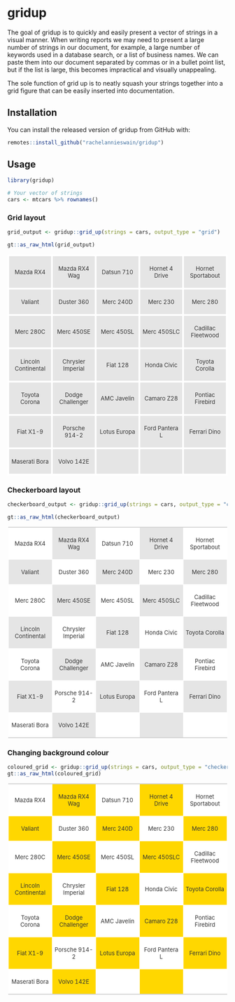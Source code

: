 
<!-- README.md is generated from README.Rmd. Please edit that file -->

# gridup

<!-- badges: start -->
<!-- badges: end -->

The goal of gridup is to quickly and easily present a vector of strings
in a visual manner. When writing reports we may need to present a large
number of strings in our document, for example, a large number of
keywords used in a database search, or a list of business names. We can
paste them into our document separated by commas or in a bullet point
list, but if the list is large, this becomes impractical and visually
unappealing.

The sole function of grid up is to neatly squash your strings together
into a grid figure that can be easily inserted into documentation.

## Installation

You can install the released version of gridup from GitHub with:

``` r
remotes::install_github("rachelannieswain/gridup")
```

## Usage

``` r
library(gridup)

# Your vector of strings
cars <- mtcars %>% rownames()
```

### Grid layout

``` r
grid_output <- gridup::grid_up(strings = cars, output_type = "grid")

gt::as_raw_html(grid_output)
```

<table style="font-family: 'Work Sans', -apple-system, BlinkMacSystemFont, 'Segoe UI', Roboto, Oxygen, Ubuntu, Cantarell, 'Helvetica Neue', 'Fira Sans', 'Droid Sans', Arial, sans-serif; display: table; border-collapse: collapse; margin-left: auto; margin-right: auto; color: #333333; font-size: 13px; font-weight: normal; font-style: normal; background-color: #FFFFFF; width: auto; border-top-style: solid; border-top-width: 2px; border-top-color: #A8A8A8; border-right-style: none; border-right-width: 2px; border-right-color: #D3D3D3; border-bottom-style: solid; border-bottom-width: 2px; border-bottom-color: #A8A8A8; border-left-style: none; border-left-width: 2px; border-left-color: #D3D3D3; table-layout: fixed;; width: 0px">
  <colgroup>
    <col style="width:100px;"/>
    <col style="width:100px;"/>
    <col style="width:100px;"/>
    <col style="width:100px;"/>
    <col style="width:100px;"/>
  </colgroup>
  
  
  <tbody style="border-top-style: solid; border-top-width: 2px; border-top-color: #D3D3D3; border-bottom-style: solid; border-bottom-width: 2px; border-bottom-color: #D3D3D3;">
    <tr><td style="padding-top: 20px; padding-bottom: 20px; padding-left: 5px; padding-right: 5px; margin: 10px; border-top-style: solid; border-top-width: 1px; border-top-color: #D3D3D3; border-left-style: none; border-left-width: 1px; border-left-color: #D3D3D3; border-right-style: none; border-right-width: 1px; border-right-color: #D3D3D3; vertical-align: middle; overflow-x: hidden; text-align: center; background-color: #E5E5E5; border-left-width: 4px; border-left-style: solid; border-left-color: white; border-right-width: 4px; border-right-style: solid; border-right-color: white; border-top-width: 4px; border-top-style: solid; border-top-color: white; border-bottom-width: 4px; border-bottom-style: solid; border-bottom-color: white;">Mazda RX4</td>
<td style="padding-top: 20px; padding-bottom: 20px; padding-left: 5px; padding-right: 5px; margin: 10px; border-top-style: solid; border-top-width: 1px; border-top-color: #D3D3D3; border-left-style: none; border-left-width: 1px; border-left-color: #D3D3D3; border-right-style: none; border-right-width: 1px; border-right-color: #D3D3D3; vertical-align: middle; overflow-x: hidden; text-align: center; background-color: #E5E5E5; border-left-width: 4px; border-left-style: solid; border-left-color: white; border-right-width: 4px; border-right-style: solid; border-right-color: white; border-top-width: 4px; border-top-style: solid; border-top-color: white; border-bottom-width: 4px; border-bottom-style: solid; border-bottom-color: white;">Mazda RX4 Wag</td>
<td style="padding-top: 20px; padding-bottom: 20px; padding-left: 5px; padding-right: 5px; margin: 10px; border-top-style: solid; border-top-width: 1px; border-top-color: #D3D3D3; border-left-style: none; border-left-width: 1px; border-left-color: #D3D3D3; border-right-style: none; border-right-width: 1px; border-right-color: #D3D3D3; vertical-align: middle; overflow-x: hidden; text-align: center; background-color: #E5E5E5; border-left-width: 4px; border-left-style: solid; border-left-color: white; border-right-width: 4px; border-right-style: solid; border-right-color: white; border-top-width: 4px; border-top-style: solid; border-top-color: white; border-bottom-width: 4px; border-bottom-style: solid; border-bottom-color: white;">Datsun 710</td>
<td style="padding-top: 20px; padding-bottom: 20px; padding-left: 5px; padding-right: 5px; margin: 10px; border-top-style: solid; border-top-width: 1px; border-top-color: #D3D3D3; border-left-style: none; border-left-width: 1px; border-left-color: #D3D3D3; border-right-style: none; border-right-width: 1px; border-right-color: #D3D3D3; vertical-align: middle; overflow-x: hidden; text-align: center; background-color: #E5E5E5; border-left-width: 4px; border-left-style: solid; border-left-color: white; border-right-width: 4px; border-right-style: solid; border-right-color: white; border-top-width: 4px; border-top-style: solid; border-top-color: white; border-bottom-width: 4px; border-bottom-style: solid; border-bottom-color: white;">Hornet 4 Drive</td>
<td style="padding-top: 20px; padding-bottom: 20px; padding-left: 5px; padding-right: 5px; margin: 10px; border-top-style: solid; border-top-width: 1px; border-top-color: #D3D3D3; border-left-style: none; border-left-width: 1px; border-left-color: #D3D3D3; border-right-style: none; border-right-width: 1px; border-right-color: #D3D3D3; vertical-align: middle; overflow-x: hidden; text-align: center; background-color: #E5E5E5; border-left-width: 4px; border-left-style: solid; border-left-color: white; border-right-width: 4px; border-right-style: solid; border-right-color: white; border-top-width: 4px; border-top-style: solid; border-top-color: white; border-bottom-width: 4px; border-bottom-style: solid; border-bottom-color: white;">Hornet Sportabout</td></tr>
    <tr><td style="padding-top: 20px; padding-bottom: 20px; padding-left: 5px; padding-right: 5px; margin: 10px; border-top-style: solid; border-top-width: 1px; border-top-color: #D3D3D3; border-left-style: none; border-left-width: 1px; border-left-color: #D3D3D3; border-right-style: none; border-right-width: 1px; border-right-color: #D3D3D3; vertical-align: middle; overflow-x: hidden; text-align: center; background-color: #E5E5E5; border-left-width: 4px; border-left-style: solid; border-left-color: white; border-right-width: 4px; border-right-style: solid; border-right-color: white; border-top-width: 4px; border-top-style: solid; border-top-color: white; border-bottom-width: 4px; border-bottom-style: solid; border-bottom-color: white;">Valiant</td>
<td style="padding-top: 20px; padding-bottom: 20px; padding-left: 5px; padding-right: 5px; margin: 10px; border-top-style: solid; border-top-width: 1px; border-top-color: #D3D3D3; border-left-style: none; border-left-width: 1px; border-left-color: #D3D3D3; border-right-style: none; border-right-width: 1px; border-right-color: #D3D3D3; vertical-align: middle; overflow-x: hidden; text-align: center; background-color: #E5E5E5; border-left-width: 4px; border-left-style: solid; border-left-color: white; border-right-width: 4px; border-right-style: solid; border-right-color: white; border-top-width: 4px; border-top-style: solid; border-top-color: white; border-bottom-width: 4px; border-bottom-style: solid; border-bottom-color: white;">Duster 360</td>
<td style="padding-top: 20px; padding-bottom: 20px; padding-left: 5px; padding-right: 5px; margin: 10px; border-top-style: solid; border-top-width: 1px; border-top-color: #D3D3D3; border-left-style: none; border-left-width: 1px; border-left-color: #D3D3D3; border-right-style: none; border-right-width: 1px; border-right-color: #D3D3D3; vertical-align: middle; overflow-x: hidden; text-align: center; background-color: #E5E5E5; border-left-width: 4px; border-left-style: solid; border-left-color: white; border-right-width: 4px; border-right-style: solid; border-right-color: white; border-top-width: 4px; border-top-style: solid; border-top-color: white; border-bottom-width: 4px; border-bottom-style: solid; border-bottom-color: white;">Merc 240D</td>
<td style="padding-top: 20px; padding-bottom: 20px; padding-left: 5px; padding-right: 5px; margin: 10px; border-top-style: solid; border-top-width: 1px; border-top-color: #D3D3D3; border-left-style: none; border-left-width: 1px; border-left-color: #D3D3D3; border-right-style: none; border-right-width: 1px; border-right-color: #D3D3D3; vertical-align: middle; overflow-x: hidden; text-align: center; background-color: #E5E5E5; border-left-width: 4px; border-left-style: solid; border-left-color: white; border-right-width: 4px; border-right-style: solid; border-right-color: white; border-top-width: 4px; border-top-style: solid; border-top-color: white; border-bottom-width: 4px; border-bottom-style: solid; border-bottom-color: white;">Merc 230</td>
<td style="padding-top: 20px; padding-bottom: 20px; padding-left: 5px; padding-right: 5px; margin: 10px; border-top-style: solid; border-top-width: 1px; border-top-color: #D3D3D3; border-left-style: none; border-left-width: 1px; border-left-color: #D3D3D3; border-right-style: none; border-right-width: 1px; border-right-color: #D3D3D3; vertical-align: middle; overflow-x: hidden; text-align: center; background-color: #E5E5E5; border-left-width: 4px; border-left-style: solid; border-left-color: white; border-right-width: 4px; border-right-style: solid; border-right-color: white; border-top-width: 4px; border-top-style: solid; border-top-color: white; border-bottom-width: 4px; border-bottom-style: solid; border-bottom-color: white;">Merc 280</td></tr>
    <tr><td style="padding-top: 20px; padding-bottom: 20px; padding-left: 5px; padding-right: 5px; margin: 10px; border-top-style: solid; border-top-width: 1px; border-top-color: #D3D3D3; border-left-style: none; border-left-width: 1px; border-left-color: #D3D3D3; border-right-style: none; border-right-width: 1px; border-right-color: #D3D3D3; vertical-align: middle; overflow-x: hidden; text-align: center; background-color: #E5E5E5; border-left-width: 4px; border-left-style: solid; border-left-color: white; border-right-width: 4px; border-right-style: solid; border-right-color: white; border-top-width: 4px; border-top-style: solid; border-top-color: white; border-bottom-width: 4px; border-bottom-style: solid; border-bottom-color: white;">Merc 280C</td>
<td style="padding-top: 20px; padding-bottom: 20px; padding-left: 5px; padding-right: 5px; margin: 10px; border-top-style: solid; border-top-width: 1px; border-top-color: #D3D3D3; border-left-style: none; border-left-width: 1px; border-left-color: #D3D3D3; border-right-style: none; border-right-width: 1px; border-right-color: #D3D3D3; vertical-align: middle; overflow-x: hidden; text-align: center; background-color: #E5E5E5; border-left-width: 4px; border-left-style: solid; border-left-color: white; border-right-width: 4px; border-right-style: solid; border-right-color: white; border-top-width: 4px; border-top-style: solid; border-top-color: white; border-bottom-width: 4px; border-bottom-style: solid; border-bottom-color: white;">Merc 450SE</td>
<td style="padding-top: 20px; padding-bottom: 20px; padding-left: 5px; padding-right: 5px; margin: 10px; border-top-style: solid; border-top-width: 1px; border-top-color: #D3D3D3; border-left-style: none; border-left-width: 1px; border-left-color: #D3D3D3; border-right-style: none; border-right-width: 1px; border-right-color: #D3D3D3; vertical-align: middle; overflow-x: hidden; text-align: center; background-color: #E5E5E5; border-left-width: 4px; border-left-style: solid; border-left-color: white; border-right-width: 4px; border-right-style: solid; border-right-color: white; border-top-width: 4px; border-top-style: solid; border-top-color: white; border-bottom-width: 4px; border-bottom-style: solid; border-bottom-color: white;">Merc 450SL</td>
<td style="padding-top: 20px; padding-bottom: 20px; padding-left: 5px; padding-right: 5px; margin: 10px; border-top-style: solid; border-top-width: 1px; border-top-color: #D3D3D3; border-left-style: none; border-left-width: 1px; border-left-color: #D3D3D3; border-right-style: none; border-right-width: 1px; border-right-color: #D3D3D3; vertical-align: middle; overflow-x: hidden; text-align: center; background-color: #E5E5E5; border-left-width: 4px; border-left-style: solid; border-left-color: white; border-right-width: 4px; border-right-style: solid; border-right-color: white; border-top-width: 4px; border-top-style: solid; border-top-color: white; border-bottom-width: 4px; border-bottom-style: solid; border-bottom-color: white;">Merc 450SLC</td>
<td style="padding-top: 20px; padding-bottom: 20px; padding-left: 5px; padding-right: 5px; margin: 10px; border-top-style: solid; border-top-width: 1px; border-top-color: #D3D3D3; border-left-style: none; border-left-width: 1px; border-left-color: #D3D3D3; border-right-style: none; border-right-width: 1px; border-right-color: #D3D3D3; vertical-align: middle; overflow-x: hidden; text-align: center; background-color: #E5E5E5; border-left-width: 4px; border-left-style: solid; border-left-color: white; border-right-width: 4px; border-right-style: solid; border-right-color: white; border-top-width: 4px; border-top-style: solid; border-top-color: white; border-bottom-width: 4px; border-bottom-style: solid; border-bottom-color: white;">Cadillac Fleetwood</td></tr>
    <tr><td style="padding-top: 20px; padding-bottom: 20px; padding-left: 5px; padding-right: 5px; margin: 10px; border-top-style: solid; border-top-width: 1px; border-top-color: #D3D3D3; border-left-style: none; border-left-width: 1px; border-left-color: #D3D3D3; border-right-style: none; border-right-width: 1px; border-right-color: #D3D3D3; vertical-align: middle; overflow-x: hidden; text-align: center; background-color: #E5E5E5; border-left-width: 4px; border-left-style: solid; border-left-color: white; border-right-width: 4px; border-right-style: solid; border-right-color: white; border-top-width: 4px; border-top-style: solid; border-top-color: white; border-bottom-width: 4px; border-bottom-style: solid; border-bottom-color: white;">Lincoln Continental</td>
<td style="padding-top: 20px; padding-bottom: 20px; padding-left: 5px; padding-right: 5px; margin: 10px; border-top-style: solid; border-top-width: 1px; border-top-color: #D3D3D3; border-left-style: none; border-left-width: 1px; border-left-color: #D3D3D3; border-right-style: none; border-right-width: 1px; border-right-color: #D3D3D3; vertical-align: middle; overflow-x: hidden; text-align: center; background-color: #E5E5E5; border-left-width: 4px; border-left-style: solid; border-left-color: white; border-right-width: 4px; border-right-style: solid; border-right-color: white; border-top-width: 4px; border-top-style: solid; border-top-color: white; border-bottom-width: 4px; border-bottom-style: solid; border-bottom-color: white;">Chrysler Imperial</td>
<td style="padding-top: 20px; padding-bottom: 20px; padding-left: 5px; padding-right: 5px; margin: 10px; border-top-style: solid; border-top-width: 1px; border-top-color: #D3D3D3; border-left-style: none; border-left-width: 1px; border-left-color: #D3D3D3; border-right-style: none; border-right-width: 1px; border-right-color: #D3D3D3; vertical-align: middle; overflow-x: hidden; text-align: center; background-color: #E5E5E5; border-left-width: 4px; border-left-style: solid; border-left-color: white; border-right-width: 4px; border-right-style: solid; border-right-color: white; border-top-width: 4px; border-top-style: solid; border-top-color: white; border-bottom-width: 4px; border-bottom-style: solid; border-bottom-color: white;">Fiat 128</td>
<td style="padding-top: 20px; padding-bottom: 20px; padding-left: 5px; padding-right: 5px; margin: 10px; border-top-style: solid; border-top-width: 1px; border-top-color: #D3D3D3; border-left-style: none; border-left-width: 1px; border-left-color: #D3D3D3; border-right-style: none; border-right-width: 1px; border-right-color: #D3D3D3; vertical-align: middle; overflow-x: hidden; text-align: center; background-color: #E5E5E5; border-left-width: 4px; border-left-style: solid; border-left-color: white; border-right-width: 4px; border-right-style: solid; border-right-color: white; border-top-width: 4px; border-top-style: solid; border-top-color: white; border-bottom-width: 4px; border-bottom-style: solid; border-bottom-color: white;">Honda Civic</td>
<td style="padding-top: 20px; padding-bottom: 20px; padding-left: 5px; padding-right: 5px; margin: 10px; border-top-style: solid; border-top-width: 1px; border-top-color: #D3D3D3; border-left-style: none; border-left-width: 1px; border-left-color: #D3D3D3; border-right-style: none; border-right-width: 1px; border-right-color: #D3D3D3; vertical-align: middle; overflow-x: hidden; text-align: center; background-color: #E5E5E5; border-left-width: 4px; border-left-style: solid; border-left-color: white; border-right-width: 4px; border-right-style: solid; border-right-color: white; border-top-width: 4px; border-top-style: solid; border-top-color: white; border-bottom-width: 4px; border-bottom-style: solid; border-bottom-color: white;">Toyota Corolla</td></tr>
    <tr><td style="padding-top: 20px; padding-bottom: 20px; padding-left: 5px; padding-right: 5px; margin: 10px; border-top-style: solid; border-top-width: 1px; border-top-color: #D3D3D3; border-left-style: none; border-left-width: 1px; border-left-color: #D3D3D3; border-right-style: none; border-right-width: 1px; border-right-color: #D3D3D3; vertical-align: middle; overflow-x: hidden; text-align: center; background-color: #E5E5E5; border-left-width: 4px; border-left-style: solid; border-left-color: white; border-right-width: 4px; border-right-style: solid; border-right-color: white; border-top-width: 4px; border-top-style: solid; border-top-color: white; border-bottom-width: 4px; border-bottom-style: solid; border-bottom-color: white;">Toyota Corona</td>
<td style="padding-top: 20px; padding-bottom: 20px; padding-left: 5px; padding-right: 5px; margin: 10px; border-top-style: solid; border-top-width: 1px; border-top-color: #D3D3D3; border-left-style: none; border-left-width: 1px; border-left-color: #D3D3D3; border-right-style: none; border-right-width: 1px; border-right-color: #D3D3D3; vertical-align: middle; overflow-x: hidden; text-align: center; background-color: #E5E5E5; border-left-width: 4px; border-left-style: solid; border-left-color: white; border-right-width: 4px; border-right-style: solid; border-right-color: white; border-top-width: 4px; border-top-style: solid; border-top-color: white; border-bottom-width: 4px; border-bottom-style: solid; border-bottom-color: white;">Dodge Challenger</td>
<td style="padding-top: 20px; padding-bottom: 20px; padding-left: 5px; padding-right: 5px; margin: 10px; border-top-style: solid; border-top-width: 1px; border-top-color: #D3D3D3; border-left-style: none; border-left-width: 1px; border-left-color: #D3D3D3; border-right-style: none; border-right-width: 1px; border-right-color: #D3D3D3; vertical-align: middle; overflow-x: hidden; text-align: center; background-color: #E5E5E5; border-left-width: 4px; border-left-style: solid; border-left-color: white; border-right-width: 4px; border-right-style: solid; border-right-color: white; border-top-width: 4px; border-top-style: solid; border-top-color: white; border-bottom-width: 4px; border-bottom-style: solid; border-bottom-color: white;">AMC Javelin</td>
<td style="padding-top: 20px; padding-bottom: 20px; padding-left: 5px; padding-right: 5px; margin: 10px; border-top-style: solid; border-top-width: 1px; border-top-color: #D3D3D3; border-left-style: none; border-left-width: 1px; border-left-color: #D3D3D3; border-right-style: none; border-right-width: 1px; border-right-color: #D3D3D3; vertical-align: middle; overflow-x: hidden; text-align: center; background-color: #E5E5E5; border-left-width: 4px; border-left-style: solid; border-left-color: white; border-right-width: 4px; border-right-style: solid; border-right-color: white; border-top-width: 4px; border-top-style: solid; border-top-color: white; border-bottom-width: 4px; border-bottom-style: solid; border-bottom-color: white;">Camaro Z28</td>
<td style="padding-top: 20px; padding-bottom: 20px; padding-left: 5px; padding-right: 5px; margin: 10px; border-top-style: solid; border-top-width: 1px; border-top-color: #D3D3D3; border-left-style: none; border-left-width: 1px; border-left-color: #D3D3D3; border-right-style: none; border-right-width: 1px; border-right-color: #D3D3D3; vertical-align: middle; overflow-x: hidden; text-align: center; background-color: #E5E5E5; border-left-width: 4px; border-left-style: solid; border-left-color: white; border-right-width: 4px; border-right-style: solid; border-right-color: white; border-top-width: 4px; border-top-style: solid; border-top-color: white; border-bottom-width: 4px; border-bottom-style: solid; border-bottom-color: white;">Pontiac Firebird</td></tr>
    <tr><td style="padding-top: 20px; padding-bottom: 20px; padding-left: 5px; padding-right: 5px; margin: 10px; border-top-style: solid; border-top-width: 1px; border-top-color: #D3D3D3; border-left-style: none; border-left-width: 1px; border-left-color: #D3D3D3; border-right-style: none; border-right-width: 1px; border-right-color: #D3D3D3; vertical-align: middle; overflow-x: hidden; text-align: center; background-color: #E5E5E5; border-left-width: 4px; border-left-style: solid; border-left-color: white; border-right-width: 4px; border-right-style: solid; border-right-color: white; border-top-width: 4px; border-top-style: solid; border-top-color: white; border-bottom-width: 4px; border-bottom-style: solid; border-bottom-color: white;">Fiat X1-9</td>
<td style="padding-top: 20px; padding-bottom: 20px; padding-left: 5px; padding-right: 5px; margin: 10px; border-top-style: solid; border-top-width: 1px; border-top-color: #D3D3D3; border-left-style: none; border-left-width: 1px; border-left-color: #D3D3D3; border-right-style: none; border-right-width: 1px; border-right-color: #D3D3D3; vertical-align: middle; overflow-x: hidden; text-align: center; background-color: #E5E5E5; border-left-width: 4px; border-left-style: solid; border-left-color: white; border-right-width: 4px; border-right-style: solid; border-right-color: white; border-top-width: 4px; border-top-style: solid; border-top-color: white; border-bottom-width: 4px; border-bottom-style: solid; border-bottom-color: white;">Porsche 914-2</td>
<td style="padding-top: 20px; padding-bottom: 20px; padding-left: 5px; padding-right: 5px; margin: 10px; border-top-style: solid; border-top-width: 1px; border-top-color: #D3D3D3; border-left-style: none; border-left-width: 1px; border-left-color: #D3D3D3; border-right-style: none; border-right-width: 1px; border-right-color: #D3D3D3; vertical-align: middle; overflow-x: hidden; text-align: center; background-color: #E5E5E5; border-left-width: 4px; border-left-style: solid; border-left-color: white; border-right-width: 4px; border-right-style: solid; border-right-color: white; border-top-width: 4px; border-top-style: solid; border-top-color: white; border-bottom-width: 4px; border-bottom-style: solid; border-bottom-color: white;">Lotus Europa</td>
<td style="padding-top: 20px; padding-bottom: 20px; padding-left: 5px; padding-right: 5px; margin: 10px; border-top-style: solid; border-top-width: 1px; border-top-color: #D3D3D3; border-left-style: none; border-left-width: 1px; border-left-color: #D3D3D3; border-right-style: none; border-right-width: 1px; border-right-color: #D3D3D3; vertical-align: middle; overflow-x: hidden; text-align: center; background-color: #E5E5E5; border-left-width: 4px; border-left-style: solid; border-left-color: white; border-right-width: 4px; border-right-style: solid; border-right-color: white; border-top-width: 4px; border-top-style: solid; border-top-color: white; border-bottom-width: 4px; border-bottom-style: solid; border-bottom-color: white;">Ford Pantera L</td>
<td style="padding-top: 20px; padding-bottom: 20px; padding-left: 5px; padding-right: 5px; margin: 10px; border-top-style: solid; border-top-width: 1px; border-top-color: #D3D3D3; border-left-style: none; border-left-width: 1px; border-left-color: #D3D3D3; border-right-style: none; border-right-width: 1px; border-right-color: #D3D3D3; vertical-align: middle; overflow-x: hidden; text-align: center; background-color: #E5E5E5; border-left-width: 4px; border-left-style: solid; border-left-color: white; border-right-width: 4px; border-right-style: solid; border-right-color: white; border-top-width: 4px; border-top-style: solid; border-top-color: white; border-bottom-width: 4px; border-bottom-style: solid; border-bottom-color: white;">Ferrari Dino</td></tr>
    <tr><td style="padding-top: 20px; padding-bottom: 20px; padding-left: 5px; padding-right: 5px; margin: 10px; border-top-style: solid; border-top-width: 1px; border-top-color: #D3D3D3; border-left-style: none; border-left-width: 1px; border-left-color: #D3D3D3; border-right-style: none; border-right-width: 1px; border-right-color: #D3D3D3; vertical-align: middle; overflow-x: hidden; text-align: center; background-color: #E5E5E5; border-left-width: 4px; border-left-style: solid; border-left-color: white; border-right-width: 4px; border-right-style: solid; border-right-color: white; border-top-width: 4px; border-top-style: solid; border-top-color: white; border-bottom-width: 4px; border-bottom-style: solid; border-bottom-color: white;">Maserati Bora</td>
<td style="padding-top: 20px; padding-bottom: 20px; padding-left: 5px; padding-right: 5px; margin: 10px; border-top-style: solid; border-top-width: 1px; border-top-color: #D3D3D3; border-left-style: none; border-left-width: 1px; border-left-color: #D3D3D3; border-right-style: none; border-right-width: 1px; border-right-color: #D3D3D3; vertical-align: middle; overflow-x: hidden; text-align: center; background-color: #E5E5E5; border-left-width: 4px; border-left-style: solid; border-left-color: white; border-right-width: 4px; border-right-style: solid; border-right-color: white; border-top-width: 4px; border-top-style: solid; border-top-color: white; border-bottom-width: 4px; border-bottom-style: solid; border-bottom-color: white;">Volvo 142E</td>
<td style="padding-top: 20px; padding-bottom: 20px; padding-left: 5px; padding-right: 5px; margin: 10px; border-top-style: solid; border-top-width: 1px; border-top-color: #D3D3D3; border-left-style: none; border-left-width: 1px; border-left-color: #D3D3D3; border-right-style: none; border-right-width: 1px; border-right-color: #D3D3D3; vertical-align: middle; overflow-x: hidden; text-align: center; background-color: #E5E5E5; border-left-width: 4px; border-left-style: solid; border-left-color: white; border-right-width: 4px; border-right-style: solid; border-right-color: white; border-top-width: 4px; border-top-style: solid; border-top-color: white; border-bottom-width: 4px; border-bottom-style: solid; border-bottom-color: white;"></td>
<td style="padding-top: 20px; padding-bottom: 20px; padding-left: 5px; padding-right: 5px; margin: 10px; border-top-style: solid; border-top-width: 1px; border-top-color: #D3D3D3; border-left-style: none; border-left-width: 1px; border-left-color: #D3D3D3; border-right-style: none; border-right-width: 1px; border-right-color: #D3D3D3; vertical-align: middle; overflow-x: hidden; text-align: center; background-color: #E5E5E5; border-left-width: 4px; border-left-style: solid; border-left-color: white; border-right-width: 4px; border-right-style: solid; border-right-color: white; border-top-width: 4px; border-top-style: solid; border-top-color: white; border-bottom-width: 4px; border-bottom-style: solid; border-bottom-color: white;"></td>
<td style="padding-top: 20px; padding-bottom: 20px; padding-left: 5px; padding-right: 5px; margin: 10px; border-top-style: solid; border-top-width: 1px; border-top-color: #D3D3D3; border-left-style: none; border-left-width: 1px; border-left-color: #D3D3D3; border-right-style: none; border-right-width: 1px; border-right-color: #D3D3D3; vertical-align: middle; overflow-x: hidden; text-align: center; background-color: #E5E5E5; border-left-width: 4px; border-left-style: solid; border-left-color: white; border-right-width: 4px; border-right-style: solid; border-right-color: white; border-top-width: 4px; border-top-style: solid; border-top-color: white; border-bottom-width: 4px; border-bottom-style: solid; border-bottom-color: white;"></td></tr>
  </tbody>
  
  
</table>

### Checkerboard layout

``` r
checkerboard_output <- gridup::grid_up(strings = cars, output_type = "checkerboard")

gt::as_raw_html(checkerboard_output)
```

<table style="font-family: 'Work Sans', -apple-system, BlinkMacSystemFont, 'Segoe UI', Roboto, Oxygen, Ubuntu, Cantarell, 'Helvetica Neue', 'Fira Sans', 'Droid Sans', Arial, sans-serif; display: table; border-collapse: collapse; margin-left: auto; margin-right: auto; color: #333333; font-size: 13px; font-weight: normal; font-style: normal; background-color: #FFFFFF; width: auto; border-top-style: solid; border-top-width: 2px; border-top-color: #A8A8A8; border-right-style: none; border-right-width: 2px; border-right-color: #D3D3D3; border-bottom-style: solid; border-bottom-width: 2px; border-bottom-color: #A8A8A8; border-left-style: none; border-left-width: 2px; border-left-color: #D3D3D3; table-layout: fixed;; width: 0px">
  <colgroup>
    <col style="width:100px;"/>
    <col style="width:100px;"/>
    <col style="width:100px;"/>
    <col style="width:100px;"/>
    <col style="width:100px;"/>
  </colgroup>
  
  
  <tbody style="border-top-style: solid; border-top-width: 2px; border-top-color: #D3D3D3; border-bottom-style: solid; border-bottom-width: 2px; border-bottom-color: #D3D3D3;">
    <tr><td style="padding-top: 20px; padding-bottom: 20px; padding-left: 5px; padding-right: 5px; margin: 10px; border-top-style: solid; border-top-width: 1px; border-top-color: #D3D3D3; border-left-style: none; border-left-width: 1px; border-left-color: #D3D3D3; border-right-style: none; border-right-width: 1px; border-right-color: #D3D3D3; vertical-align: middle; overflow-x: hidden; text-align: center; border-left-width: 1px; border-left-style: solid; border-left-color: white; border-right-width: 1px; border-right-style: solid; border-right-color: white; border-top-width: 1px; border-top-style: solid; border-top-color: white; border-bottom-width: 1px; border-bottom-style: solid; border-bottom-color: white;">Mazda RX4</td>
<td style="padding-top: 20px; padding-bottom: 20px; padding-left: 5px; padding-right: 5px; margin: 10px; border-top-style: solid; border-top-width: 1px; border-top-color: #D3D3D3; border-left-style: none; border-left-width: 1px; border-left-color: #D3D3D3; border-right-style: none; border-right-width: 1px; border-right-color: #D3D3D3; vertical-align: middle; overflow-x: hidden; text-align: center; background-color: #E5E5E5; border-left-width: 1px; border-left-style: solid; border-left-color: white; border-right-width: 1px; border-right-style: solid; border-right-color: white; border-top-width: 1px; border-top-style: solid; border-top-color: white; border-bottom-width: 1px; border-bottom-style: solid; border-bottom-color: white;">Mazda RX4 Wag</td>
<td style="padding-top: 20px; padding-bottom: 20px; padding-left: 5px; padding-right: 5px; margin: 10px; border-top-style: solid; border-top-width: 1px; border-top-color: #D3D3D3; border-left-style: none; border-left-width: 1px; border-left-color: #D3D3D3; border-right-style: none; border-right-width: 1px; border-right-color: #D3D3D3; vertical-align: middle; overflow-x: hidden; text-align: center; border-left-width: 1px; border-left-style: solid; border-left-color: white; border-right-width: 1px; border-right-style: solid; border-right-color: white; border-top-width: 1px; border-top-style: solid; border-top-color: white; border-bottom-width: 1px; border-bottom-style: solid; border-bottom-color: white;">Datsun 710</td>
<td style="padding-top: 20px; padding-bottom: 20px; padding-left: 5px; padding-right: 5px; margin: 10px; border-top-style: solid; border-top-width: 1px; border-top-color: #D3D3D3; border-left-style: none; border-left-width: 1px; border-left-color: #D3D3D3; border-right-style: none; border-right-width: 1px; border-right-color: #D3D3D3; vertical-align: middle; overflow-x: hidden; text-align: center; background-color: #E5E5E5; border-left-width: 1px; border-left-style: solid; border-left-color: white; border-right-width: 1px; border-right-style: solid; border-right-color: white; border-top-width: 1px; border-top-style: solid; border-top-color: white; border-bottom-width: 1px; border-bottom-style: solid; border-bottom-color: white;">Hornet 4 Drive</td>
<td style="padding-top: 20px; padding-bottom: 20px; padding-left: 5px; padding-right: 5px; margin: 10px; border-top-style: solid; border-top-width: 1px; border-top-color: #D3D3D3; border-left-style: none; border-left-width: 1px; border-left-color: #D3D3D3; border-right-style: none; border-right-width: 1px; border-right-color: #D3D3D3; vertical-align: middle; overflow-x: hidden; text-align: center; border-left-width: 1px; border-left-style: solid; border-left-color: white; border-right-width: 1px; border-right-style: solid; border-right-color: white; border-top-width: 1px; border-top-style: solid; border-top-color: white; border-bottom-width: 1px; border-bottom-style: solid; border-bottom-color: white;">Hornet Sportabout</td></tr>
    <tr><td style="padding-top: 20px; padding-bottom: 20px; padding-left: 5px; padding-right: 5px; margin: 10px; border-top-style: solid; border-top-width: 1px; border-top-color: #D3D3D3; border-left-style: none; border-left-width: 1px; border-left-color: #D3D3D3; border-right-style: none; border-right-width: 1px; border-right-color: #D3D3D3; vertical-align: middle; overflow-x: hidden; text-align: center; background-color: #E5E5E5; border-left-width: 1px; border-left-style: solid; border-left-color: white; border-right-width: 1px; border-right-style: solid; border-right-color: white; border-top-width: 1px; border-top-style: solid; border-top-color: white; border-bottom-width: 1px; border-bottom-style: solid; border-bottom-color: white;">Valiant</td>
<td style="padding-top: 20px; padding-bottom: 20px; padding-left: 5px; padding-right: 5px; margin: 10px; border-top-style: solid; border-top-width: 1px; border-top-color: #D3D3D3; border-left-style: none; border-left-width: 1px; border-left-color: #D3D3D3; border-right-style: none; border-right-width: 1px; border-right-color: #D3D3D3; vertical-align: middle; overflow-x: hidden; text-align: center; border-left-width: 1px; border-left-style: solid; border-left-color: white; border-right-width: 1px; border-right-style: solid; border-right-color: white; border-top-width: 1px; border-top-style: solid; border-top-color: white; border-bottom-width: 1px; border-bottom-style: solid; border-bottom-color: white;">Duster 360</td>
<td style="padding-top: 20px; padding-bottom: 20px; padding-left: 5px; padding-right: 5px; margin: 10px; border-top-style: solid; border-top-width: 1px; border-top-color: #D3D3D3; border-left-style: none; border-left-width: 1px; border-left-color: #D3D3D3; border-right-style: none; border-right-width: 1px; border-right-color: #D3D3D3; vertical-align: middle; overflow-x: hidden; text-align: center; background-color: #E5E5E5; border-left-width: 1px; border-left-style: solid; border-left-color: white; border-right-width: 1px; border-right-style: solid; border-right-color: white; border-top-width: 1px; border-top-style: solid; border-top-color: white; border-bottom-width: 1px; border-bottom-style: solid; border-bottom-color: white;">Merc 240D</td>
<td style="padding-top: 20px; padding-bottom: 20px; padding-left: 5px; padding-right: 5px; margin: 10px; border-top-style: solid; border-top-width: 1px; border-top-color: #D3D3D3; border-left-style: none; border-left-width: 1px; border-left-color: #D3D3D3; border-right-style: none; border-right-width: 1px; border-right-color: #D3D3D3; vertical-align: middle; overflow-x: hidden; text-align: center; border-left-width: 1px; border-left-style: solid; border-left-color: white; border-right-width: 1px; border-right-style: solid; border-right-color: white; border-top-width: 1px; border-top-style: solid; border-top-color: white; border-bottom-width: 1px; border-bottom-style: solid; border-bottom-color: white;">Merc 230</td>
<td style="padding-top: 20px; padding-bottom: 20px; padding-left: 5px; padding-right: 5px; margin: 10px; border-top-style: solid; border-top-width: 1px; border-top-color: #D3D3D3; border-left-style: none; border-left-width: 1px; border-left-color: #D3D3D3; border-right-style: none; border-right-width: 1px; border-right-color: #D3D3D3; vertical-align: middle; overflow-x: hidden; text-align: center; background-color: #E5E5E5; border-left-width: 1px; border-left-style: solid; border-left-color: white; border-right-width: 1px; border-right-style: solid; border-right-color: white; border-top-width: 1px; border-top-style: solid; border-top-color: white; border-bottom-width: 1px; border-bottom-style: solid; border-bottom-color: white;">Merc 280</td></tr>
    <tr><td style="padding-top: 20px; padding-bottom: 20px; padding-left: 5px; padding-right: 5px; margin: 10px; border-top-style: solid; border-top-width: 1px; border-top-color: #D3D3D3; border-left-style: none; border-left-width: 1px; border-left-color: #D3D3D3; border-right-style: none; border-right-width: 1px; border-right-color: #D3D3D3; vertical-align: middle; overflow-x: hidden; text-align: center; border-left-width: 1px; border-left-style: solid; border-left-color: white; border-right-width: 1px; border-right-style: solid; border-right-color: white; border-top-width: 1px; border-top-style: solid; border-top-color: white; border-bottom-width: 1px; border-bottom-style: solid; border-bottom-color: white;">Merc 280C</td>
<td style="padding-top: 20px; padding-bottom: 20px; padding-left: 5px; padding-right: 5px; margin: 10px; border-top-style: solid; border-top-width: 1px; border-top-color: #D3D3D3; border-left-style: none; border-left-width: 1px; border-left-color: #D3D3D3; border-right-style: none; border-right-width: 1px; border-right-color: #D3D3D3; vertical-align: middle; overflow-x: hidden; text-align: center; background-color: #E5E5E5; border-left-width: 1px; border-left-style: solid; border-left-color: white; border-right-width: 1px; border-right-style: solid; border-right-color: white; border-top-width: 1px; border-top-style: solid; border-top-color: white; border-bottom-width: 1px; border-bottom-style: solid; border-bottom-color: white;">Merc 450SE</td>
<td style="padding-top: 20px; padding-bottom: 20px; padding-left: 5px; padding-right: 5px; margin: 10px; border-top-style: solid; border-top-width: 1px; border-top-color: #D3D3D3; border-left-style: none; border-left-width: 1px; border-left-color: #D3D3D3; border-right-style: none; border-right-width: 1px; border-right-color: #D3D3D3; vertical-align: middle; overflow-x: hidden; text-align: center; border-left-width: 1px; border-left-style: solid; border-left-color: white; border-right-width: 1px; border-right-style: solid; border-right-color: white; border-top-width: 1px; border-top-style: solid; border-top-color: white; border-bottom-width: 1px; border-bottom-style: solid; border-bottom-color: white;">Merc 450SL</td>
<td style="padding-top: 20px; padding-bottom: 20px; padding-left: 5px; padding-right: 5px; margin: 10px; border-top-style: solid; border-top-width: 1px; border-top-color: #D3D3D3; border-left-style: none; border-left-width: 1px; border-left-color: #D3D3D3; border-right-style: none; border-right-width: 1px; border-right-color: #D3D3D3; vertical-align: middle; overflow-x: hidden; text-align: center; background-color: #E5E5E5; border-left-width: 1px; border-left-style: solid; border-left-color: white; border-right-width: 1px; border-right-style: solid; border-right-color: white; border-top-width: 1px; border-top-style: solid; border-top-color: white; border-bottom-width: 1px; border-bottom-style: solid; border-bottom-color: white;">Merc 450SLC</td>
<td style="padding-top: 20px; padding-bottom: 20px; padding-left: 5px; padding-right: 5px; margin: 10px; border-top-style: solid; border-top-width: 1px; border-top-color: #D3D3D3; border-left-style: none; border-left-width: 1px; border-left-color: #D3D3D3; border-right-style: none; border-right-width: 1px; border-right-color: #D3D3D3; vertical-align: middle; overflow-x: hidden; text-align: center; border-left-width: 1px; border-left-style: solid; border-left-color: white; border-right-width: 1px; border-right-style: solid; border-right-color: white; border-top-width: 1px; border-top-style: solid; border-top-color: white; border-bottom-width: 1px; border-bottom-style: solid; border-bottom-color: white;">Cadillac Fleetwood</td></tr>
    <tr><td style="padding-top: 20px; padding-bottom: 20px; padding-left: 5px; padding-right: 5px; margin: 10px; border-top-style: solid; border-top-width: 1px; border-top-color: #D3D3D3; border-left-style: none; border-left-width: 1px; border-left-color: #D3D3D3; border-right-style: none; border-right-width: 1px; border-right-color: #D3D3D3; vertical-align: middle; overflow-x: hidden; text-align: center; background-color: #E5E5E5; border-left-width: 1px; border-left-style: solid; border-left-color: white; border-right-width: 1px; border-right-style: solid; border-right-color: white; border-top-width: 1px; border-top-style: solid; border-top-color: white; border-bottom-width: 1px; border-bottom-style: solid; border-bottom-color: white;">Lincoln Continental</td>
<td style="padding-top: 20px; padding-bottom: 20px; padding-left: 5px; padding-right: 5px; margin: 10px; border-top-style: solid; border-top-width: 1px; border-top-color: #D3D3D3; border-left-style: none; border-left-width: 1px; border-left-color: #D3D3D3; border-right-style: none; border-right-width: 1px; border-right-color: #D3D3D3; vertical-align: middle; overflow-x: hidden; text-align: center; border-left-width: 1px; border-left-style: solid; border-left-color: white; border-right-width: 1px; border-right-style: solid; border-right-color: white; border-top-width: 1px; border-top-style: solid; border-top-color: white; border-bottom-width: 1px; border-bottom-style: solid; border-bottom-color: white;">Chrysler Imperial</td>
<td style="padding-top: 20px; padding-bottom: 20px; padding-left: 5px; padding-right: 5px; margin: 10px; border-top-style: solid; border-top-width: 1px; border-top-color: #D3D3D3; border-left-style: none; border-left-width: 1px; border-left-color: #D3D3D3; border-right-style: none; border-right-width: 1px; border-right-color: #D3D3D3; vertical-align: middle; overflow-x: hidden; text-align: center; background-color: #E5E5E5; border-left-width: 1px; border-left-style: solid; border-left-color: white; border-right-width: 1px; border-right-style: solid; border-right-color: white; border-top-width: 1px; border-top-style: solid; border-top-color: white; border-bottom-width: 1px; border-bottom-style: solid; border-bottom-color: white;">Fiat 128</td>
<td style="padding-top: 20px; padding-bottom: 20px; padding-left: 5px; padding-right: 5px; margin: 10px; border-top-style: solid; border-top-width: 1px; border-top-color: #D3D3D3; border-left-style: none; border-left-width: 1px; border-left-color: #D3D3D3; border-right-style: none; border-right-width: 1px; border-right-color: #D3D3D3; vertical-align: middle; overflow-x: hidden; text-align: center; border-left-width: 1px; border-left-style: solid; border-left-color: white; border-right-width: 1px; border-right-style: solid; border-right-color: white; border-top-width: 1px; border-top-style: solid; border-top-color: white; border-bottom-width: 1px; border-bottom-style: solid; border-bottom-color: white;">Honda Civic</td>
<td style="padding-top: 20px; padding-bottom: 20px; padding-left: 5px; padding-right: 5px; margin: 10px; border-top-style: solid; border-top-width: 1px; border-top-color: #D3D3D3; border-left-style: none; border-left-width: 1px; border-left-color: #D3D3D3; border-right-style: none; border-right-width: 1px; border-right-color: #D3D3D3; vertical-align: middle; overflow-x: hidden; text-align: center; background-color: #E5E5E5; border-left-width: 1px; border-left-style: solid; border-left-color: white; border-right-width: 1px; border-right-style: solid; border-right-color: white; border-top-width: 1px; border-top-style: solid; border-top-color: white; border-bottom-width: 1px; border-bottom-style: solid; border-bottom-color: white;">Toyota Corolla</td></tr>
    <tr><td style="padding-top: 20px; padding-bottom: 20px; padding-left: 5px; padding-right: 5px; margin: 10px; border-top-style: solid; border-top-width: 1px; border-top-color: #D3D3D3; border-left-style: none; border-left-width: 1px; border-left-color: #D3D3D3; border-right-style: none; border-right-width: 1px; border-right-color: #D3D3D3; vertical-align: middle; overflow-x: hidden; text-align: center; border-left-width: 1px; border-left-style: solid; border-left-color: white; border-right-width: 1px; border-right-style: solid; border-right-color: white; border-top-width: 1px; border-top-style: solid; border-top-color: white; border-bottom-width: 1px; border-bottom-style: solid; border-bottom-color: white;">Toyota Corona</td>
<td style="padding-top: 20px; padding-bottom: 20px; padding-left: 5px; padding-right: 5px; margin: 10px; border-top-style: solid; border-top-width: 1px; border-top-color: #D3D3D3; border-left-style: none; border-left-width: 1px; border-left-color: #D3D3D3; border-right-style: none; border-right-width: 1px; border-right-color: #D3D3D3; vertical-align: middle; overflow-x: hidden; text-align: center; background-color: #E5E5E5; border-left-width: 1px; border-left-style: solid; border-left-color: white; border-right-width: 1px; border-right-style: solid; border-right-color: white; border-top-width: 1px; border-top-style: solid; border-top-color: white; border-bottom-width: 1px; border-bottom-style: solid; border-bottom-color: white;">Dodge Challenger</td>
<td style="padding-top: 20px; padding-bottom: 20px; padding-left: 5px; padding-right: 5px; margin: 10px; border-top-style: solid; border-top-width: 1px; border-top-color: #D3D3D3; border-left-style: none; border-left-width: 1px; border-left-color: #D3D3D3; border-right-style: none; border-right-width: 1px; border-right-color: #D3D3D3; vertical-align: middle; overflow-x: hidden; text-align: center; border-left-width: 1px; border-left-style: solid; border-left-color: white; border-right-width: 1px; border-right-style: solid; border-right-color: white; border-top-width: 1px; border-top-style: solid; border-top-color: white; border-bottom-width: 1px; border-bottom-style: solid; border-bottom-color: white;">AMC Javelin</td>
<td style="padding-top: 20px; padding-bottom: 20px; padding-left: 5px; padding-right: 5px; margin: 10px; border-top-style: solid; border-top-width: 1px; border-top-color: #D3D3D3; border-left-style: none; border-left-width: 1px; border-left-color: #D3D3D3; border-right-style: none; border-right-width: 1px; border-right-color: #D3D3D3; vertical-align: middle; overflow-x: hidden; text-align: center; background-color: #E5E5E5; border-left-width: 1px; border-left-style: solid; border-left-color: white; border-right-width: 1px; border-right-style: solid; border-right-color: white; border-top-width: 1px; border-top-style: solid; border-top-color: white; border-bottom-width: 1px; border-bottom-style: solid; border-bottom-color: white;">Camaro Z28</td>
<td style="padding-top: 20px; padding-bottom: 20px; padding-left: 5px; padding-right: 5px; margin: 10px; border-top-style: solid; border-top-width: 1px; border-top-color: #D3D3D3; border-left-style: none; border-left-width: 1px; border-left-color: #D3D3D3; border-right-style: none; border-right-width: 1px; border-right-color: #D3D3D3; vertical-align: middle; overflow-x: hidden; text-align: center; border-left-width: 1px; border-left-style: solid; border-left-color: white; border-right-width: 1px; border-right-style: solid; border-right-color: white; border-top-width: 1px; border-top-style: solid; border-top-color: white; border-bottom-width: 1px; border-bottom-style: solid; border-bottom-color: white;">Pontiac Firebird</td></tr>
    <tr><td style="padding-top: 20px; padding-bottom: 20px; padding-left: 5px; padding-right: 5px; margin: 10px; border-top-style: solid; border-top-width: 1px; border-top-color: #D3D3D3; border-left-style: none; border-left-width: 1px; border-left-color: #D3D3D3; border-right-style: none; border-right-width: 1px; border-right-color: #D3D3D3; vertical-align: middle; overflow-x: hidden; text-align: center; background-color: #E5E5E5; border-left-width: 1px; border-left-style: solid; border-left-color: white; border-right-width: 1px; border-right-style: solid; border-right-color: white; border-top-width: 1px; border-top-style: solid; border-top-color: white; border-bottom-width: 1px; border-bottom-style: solid; border-bottom-color: white;">Fiat X1-9</td>
<td style="padding-top: 20px; padding-bottom: 20px; padding-left: 5px; padding-right: 5px; margin: 10px; border-top-style: solid; border-top-width: 1px; border-top-color: #D3D3D3; border-left-style: none; border-left-width: 1px; border-left-color: #D3D3D3; border-right-style: none; border-right-width: 1px; border-right-color: #D3D3D3; vertical-align: middle; overflow-x: hidden; text-align: center; border-left-width: 1px; border-left-style: solid; border-left-color: white; border-right-width: 1px; border-right-style: solid; border-right-color: white; border-top-width: 1px; border-top-style: solid; border-top-color: white; border-bottom-width: 1px; border-bottom-style: solid; border-bottom-color: white;">Porsche 914-2</td>
<td style="padding-top: 20px; padding-bottom: 20px; padding-left: 5px; padding-right: 5px; margin: 10px; border-top-style: solid; border-top-width: 1px; border-top-color: #D3D3D3; border-left-style: none; border-left-width: 1px; border-left-color: #D3D3D3; border-right-style: none; border-right-width: 1px; border-right-color: #D3D3D3; vertical-align: middle; overflow-x: hidden; text-align: center; background-color: #E5E5E5; border-left-width: 1px; border-left-style: solid; border-left-color: white; border-right-width: 1px; border-right-style: solid; border-right-color: white; border-top-width: 1px; border-top-style: solid; border-top-color: white; border-bottom-width: 1px; border-bottom-style: solid; border-bottom-color: white;">Lotus Europa</td>
<td style="padding-top: 20px; padding-bottom: 20px; padding-left: 5px; padding-right: 5px; margin: 10px; border-top-style: solid; border-top-width: 1px; border-top-color: #D3D3D3; border-left-style: none; border-left-width: 1px; border-left-color: #D3D3D3; border-right-style: none; border-right-width: 1px; border-right-color: #D3D3D3; vertical-align: middle; overflow-x: hidden; text-align: center; border-left-width: 1px; border-left-style: solid; border-left-color: white; border-right-width: 1px; border-right-style: solid; border-right-color: white; border-top-width: 1px; border-top-style: solid; border-top-color: white; border-bottom-width: 1px; border-bottom-style: solid; border-bottom-color: white;">Ford Pantera L</td>
<td style="padding-top: 20px; padding-bottom: 20px; padding-left: 5px; padding-right: 5px; margin: 10px; border-top-style: solid; border-top-width: 1px; border-top-color: #D3D3D3; border-left-style: none; border-left-width: 1px; border-left-color: #D3D3D3; border-right-style: none; border-right-width: 1px; border-right-color: #D3D3D3; vertical-align: middle; overflow-x: hidden; text-align: center; background-color: #E5E5E5; border-left-width: 1px; border-left-style: solid; border-left-color: white; border-right-width: 1px; border-right-style: solid; border-right-color: white; border-top-width: 1px; border-top-style: solid; border-top-color: white; border-bottom-width: 1px; border-bottom-style: solid; border-bottom-color: white;">Ferrari Dino</td></tr>
    <tr><td style="padding-top: 20px; padding-bottom: 20px; padding-left: 5px; padding-right: 5px; margin: 10px; border-top-style: solid; border-top-width: 1px; border-top-color: #D3D3D3; border-left-style: none; border-left-width: 1px; border-left-color: #D3D3D3; border-right-style: none; border-right-width: 1px; border-right-color: #D3D3D3; vertical-align: middle; overflow-x: hidden; text-align: center; border-left-width: 1px; border-left-style: solid; border-left-color: white; border-right-width: 1px; border-right-style: solid; border-right-color: white; border-top-width: 1px; border-top-style: solid; border-top-color: white; border-bottom-width: 1px; border-bottom-style: solid; border-bottom-color: white;">Maserati Bora</td>
<td style="padding-top: 20px; padding-bottom: 20px; padding-left: 5px; padding-right: 5px; margin: 10px; border-top-style: solid; border-top-width: 1px; border-top-color: #D3D3D3; border-left-style: none; border-left-width: 1px; border-left-color: #D3D3D3; border-right-style: none; border-right-width: 1px; border-right-color: #D3D3D3; vertical-align: middle; overflow-x: hidden; text-align: center; background-color: #E5E5E5; border-left-width: 1px; border-left-style: solid; border-left-color: white; border-right-width: 1px; border-right-style: solid; border-right-color: white; border-top-width: 1px; border-top-style: solid; border-top-color: white; border-bottom-width: 1px; border-bottom-style: solid; border-bottom-color: white;">Volvo 142E</td>
<td style="padding-top: 20px; padding-bottom: 20px; padding-left: 5px; padding-right: 5px; margin: 10px; border-top-style: solid; border-top-width: 1px; border-top-color: #D3D3D3; border-left-style: none; border-left-width: 1px; border-left-color: #D3D3D3; border-right-style: none; border-right-width: 1px; border-right-color: #D3D3D3; vertical-align: middle; overflow-x: hidden; text-align: center; border-left-width: 1px; border-left-style: solid; border-left-color: white; border-right-width: 1px; border-right-style: solid; border-right-color: white; border-top-width: 1px; border-top-style: solid; border-top-color: white; border-bottom-width: 1px; border-bottom-style: solid; border-bottom-color: white;"></td>
<td style="padding-top: 20px; padding-bottom: 20px; padding-left: 5px; padding-right: 5px; margin: 10px; border-top-style: solid; border-top-width: 1px; border-top-color: #D3D3D3; border-left-style: none; border-left-width: 1px; border-left-color: #D3D3D3; border-right-style: none; border-right-width: 1px; border-right-color: #D3D3D3; vertical-align: middle; overflow-x: hidden; text-align: center; background-color: #E5E5E5; border-left-width: 1px; border-left-style: solid; border-left-color: white; border-right-width: 1px; border-right-style: solid; border-right-color: white; border-top-width: 1px; border-top-style: solid; border-top-color: white; border-bottom-width: 1px; border-bottom-style: solid; border-bottom-color: white;"></td>
<td style="padding-top: 20px; padding-bottom: 20px; padding-left: 5px; padding-right: 5px; margin: 10px; border-top-style: solid; border-top-width: 1px; border-top-color: #D3D3D3; border-left-style: none; border-left-width: 1px; border-left-color: #D3D3D3; border-right-style: none; border-right-width: 1px; border-right-color: #D3D3D3; vertical-align: middle; overflow-x: hidden; text-align: center; border-left-width: 1px; border-left-style: solid; border-left-color: white; border-right-width: 1px; border-right-style: solid; border-right-color: white; border-top-width: 1px; border-top-style: solid; border-top-color: white; border-bottom-width: 1px; border-bottom-style: solid; border-bottom-color: white;"></td></tr>
  </tbody>
  
  
</table>

### Changing background colour

``` r
coloured_grid <- gridup::grid_up(strings = cars, output_type = "checkerboard", bg_colour = "gold")
gt::as_raw_html(coloured_grid)
```

<table style="font-family: 'Work Sans', -apple-system, BlinkMacSystemFont, 'Segoe UI', Roboto, Oxygen, Ubuntu, Cantarell, 'Helvetica Neue', 'Fira Sans', 'Droid Sans', Arial, sans-serif; display: table; border-collapse: collapse; margin-left: auto; margin-right: auto; color: #333333; font-size: 13px; font-weight: normal; font-style: normal; background-color: #FFFFFF; width: auto; border-top-style: solid; border-top-width: 2px; border-top-color: #A8A8A8; border-right-style: none; border-right-width: 2px; border-right-color: #D3D3D3; border-bottom-style: solid; border-bottom-width: 2px; border-bottom-color: #A8A8A8; border-left-style: none; border-left-width: 2px; border-left-color: #D3D3D3; table-layout: fixed;; width: 0px">
  <colgroup>
    <col style="width:100px;"/>
    <col style="width:100px;"/>
    <col style="width:100px;"/>
    <col style="width:100px;"/>
    <col style="width:100px;"/>
  </colgroup>
  
  
  <tbody style="border-top-style: solid; border-top-width: 2px; border-top-color: #D3D3D3; border-bottom-style: solid; border-bottom-width: 2px; border-bottom-color: #D3D3D3;">
    <tr><td style="padding-top: 20px; padding-bottom: 20px; padding-left: 5px; padding-right: 5px; margin: 10px; border-top-style: solid; border-top-width: 1px; border-top-color: #D3D3D3; border-left-style: none; border-left-width: 1px; border-left-color: #D3D3D3; border-right-style: none; border-right-width: 1px; border-right-color: #D3D3D3; vertical-align: middle; overflow-x: hidden; text-align: center; border-left-width: 1px; border-left-style: solid; border-left-color: white; border-right-width: 1px; border-right-style: solid; border-right-color: white; border-top-width: 1px; border-top-style: solid; border-top-color: white; border-bottom-width: 1px; border-bottom-style: solid; border-bottom-color: white;">Mazda RX4</td>
<td style="padding-top: 20px; padding-bottom: 20px; padding-left: 5px; padding-right: 5px; margin: 10px; border-top-style: solid; border-top-width: 1px; border-top-color: #D3D3D3; border-left-style: none; border-left-width: 1px; border-left-color: #D3D3D3; border-right-style: none; border-right-width: 1px; border-right-color: #D3D3D3; vertical-align: middle; overflow-x: hidden; text-align: center; background-color: #FFD700; border-left-width: 1px; border-left-style: solid; border-left-color: white; border-right-width: 1px; border-right-style: solid; border-right-color: white; border-top-width: 1px; border-top-style: solid; border-top-color: white; border-bottom-width: 1px; border-bottom-style: solid; border-bottom-color: white;">Mazda RX4 Wag</td>
<td style="padding-top: 20px; padding-bottom: 20px; padding-left: 5px; padding-right: 5px; margin: 10px; border-top-style: solid; border-top-width: 1px; border-top-color: #D3D3D3; border-left-style: none; border-left-width: 1px; border-left-color: #D3D3D3; border-right-style: none; border-right-width: 1px; border-right-color: #D3D3D3; vertical-align: middle; overflow-x: hidden; text-align: center; border-left-width: 1px; border-left-style: solid; border-left-color: white; border-right-width: 1px; border-right-style: solid; border-right-color: white; border-top-width: 1px; border-top-style: solid; border-top-color: white; border-bottom-width: 1px; border-bottom-style: solid; border-bottom-color: white;">Datsun 710</td>
<td style="padding-top: 20px; padding-bottom: 20px; padding-left: 5px; padding-right: 5px; margin: 10px; border-top-style: solid; border-top-width: 1px; border-top-color: #D3D3D3; border-left-style: none; border-left-width: 1px; border-left-color: #D3D3D3; border-right-style: none; border-right-width: 1px; border-right-color: #D3D3D3; vertical-align: middle; overflow-x: hidden; text-align: center; background-color: #FFD700; border-left-width: 1px; border-left-style: solid; border-left-color: white; border-right-width: 1px; border-right-style: solid; border-right-color: white; border-top-width: 1px; border-top-style: solid; border-top-color: white; border-bottom-width: 1px; border-bottom-style: solid; border-bottom-color: white;">Hornet 4 Drive</td>
<td style="padding-top: 20px; padding-bottom: 20px; padding-left: 5px; padding-right: 5px; margin: 10px; border-top-style: solid; border-top-width: 1px; border-top-color: #D3D3D3; border-left-style: none; border-left-width: 1px; border-left-color: #D3D3D3; border-right-style: none; border-right-width: 1px; border-right-color: #D3D3D3; vertical-align: middle; overflow-x: hidden; text-align: center; border-left-width: 1px; border-left-style: solid; border-left-color: white; border-right-width: 1px; border-right-style: solid; border-right-color: white; border-top-width: 1px; border-top-style: solid; border-top-color: white; border-bottom-width: 1px; border-bottom-style: solid; border-bottom-color: white;">Hornet Sportabout</td></tr>
    <tr><td style="padding-top: 20px; padding-bottom: 20px; padding-left: 5px; padding-right: 5px; margin: 10px; border-top-style: solid; border-top-width: 1px; border-top-color: #D3D3D3; border-left-style: none; border-left-width: 1px; border-left-color: #D3D3D3; border-right-style: none; border-right-width: 1px; border-right-color: #D3D3D3; vertical-align: middle; overflow-x: hidden; text-align: center; background-color: #FFD700; border-left-width: 1px; border-left-style: solid; border-left-color: white; border-right-width: 1px; border-right-style: solid; border-right-color: white; border-top-width: 1px; border-top-style: solid; border-top-color: white; border-bottom-width: 1px; border-bottom-style: solid; border-bottom-color: white;">Valiant</td>
<td style="padding-top: 20px; padding-bottom: 20px; padding-left: 5px; padding-right: 5px; margin: 10px; border-top-style: solid; border-top-width: 1px; border-top-color: #D3D3D3; border-left-style: none; border-left-width: 1px; border-left-color: #D3D3D3; border-right-style: none; border-right-width: 1px; border-right-color: #D3D3D3; vertical-align: middle; overflow-x: hidden; text-align: center; border-left-width: 1px; border-left-style: solid; border-left-color: white; border-right-width: 1px; border-right-style: solid; border-right-color: white; border-top-width: 1px; border-top-style: solid; border-top-color: white; border-bottom-width: 1px; border-bottom-style: solid; border-bottom-color: white;">Duster 360</td>
<td style="padding-top: 20px; padding-bottom: 20px; padding-left: 5px; padding-right: 5px; margin: 10px; border-top-style: solid; border-top-width: 1px; border-top-color: #D3D3D3; border-left-style: none; border-left-width: 1px; border-left-color: #D3D3D3; border-right-style: none; border-right-width: 1px; border-right-color: #D3D3D3; vertical-align: middle; overflow-x: hidden; text-align: center; background-color: #FFD700; border-left-width: 1px; border-left-style: solid; border-left-color: white; border-right-width: 1px; border-right-style: solid; border-right-color: white; border-top-width: 1px; border-top-style: solid; border-top-color: white; border-bottom-width: 1px; border-bottom-style: solid; border-bottom-color: white;">Merc 240D</td>
<td style="padding-top: 20px; padding-bottom: 20px; padding-left: 5px; padding-right: 5px; margin: 10px; border-top-style: solid; border-top-width: 1px; border-top-color: #D3D3D3; border-left-style: none; border-left-width: 1px; border-left-color: #D3D3D3; border-right-style: none; border-right-width: 1px; border-right-color: #D3D3D3; vertical-align: middle; overflow-x: hidden; text-align: center; border-left-width: 1px; border-left-style: solid; border-left-color: white; border-right-width: 1px; border-right-style: solid; border-right-color: white; border-top-width: 1px; border-top-style: solid; border-top-color: white; border-bottom-width: 1px; border-bottom-style: solid; border-bottom-color: white;">Merc 230</td>
<td style="padding-top: 20px; padding-bottom: 20px; padding-left: 5px; padding-right: 5px; margin: 10px; border-top-style: solid; border-top-width: 1px; border-top-color: #D3D3D3; border-left-style: none; border-left-width: 1px; border-left-color: #D3D3D3; border-right-style: none; border-right-width: 1px; border-right-color: #D3D3D3; vertical-align: middle; overflow-x: hidden; text-align: center; background-color: #FFD700; border-left-width: 1px; border-left-style: solid; border-left-color: white; border-right-width: 1px; border-right-style: solid; border-right-color: white; border-top-width: 1px; border-top-style: solid; border-top-color: white; border-bottom-width: 1px; border-bottom-style: solid; border-bottom-color: white;">Merc 280</td></tr>
    <tr><td style="padding-top: 20px; padding-bottom: 20px; padding-left: 5px; padding-right: 5px; margin: 10px; border-top-style: solid; border-top-width: 1px; border-top-color: #D3D3D3; border-left-style: none; border-left-width: 1px; border-left-color: #D3D3D3; border-right-style: none; border-right-width: 1px; border-right-color: #D3D3D3; vertical-align: middle; overflow-x: hidden; text-align: center; border-left-width: 1px; border-left-style: solid; border-left-color: white; border-right-width: 1px; border-right-style: solid; border-right-color: white; border-top-width: 1px; border-top-style: solid; border-top-color: white; border-bottom-width: 1px; border-bottom-style: solid; border-bottom-color: white;">Merc 280C</td>
<td style="padding-top: 20px; padding-bottom: 20px; padding-left: 5px; padding-right: 5px; margin: 10px; border-top-style: solid; border-top-width: 1px; border-top-color: #D3D3D3; border-left-style: none; border-left-width: 1px; border-left-color: #D3D3D3; border-right-style: none; border-right-width: 1px; border-right-color: #D3D3D3; vertical-align: middle; overflow-x: hidden; text-align: center; background-color: #FFD700; border-left-width: 1px; border-left-style: solid; border-left-color: white; border-right-width: 1px; border-right-style: solid; border-right-color: white; border-top-width: 1px; border-top-style: solid; border-top-color: white; border-bottom-width: 1px; border-bottom-style: solid; border-bottom-color: white;">Merc 450SE</td>
<td style="padding-top: 20px; padding-bottom: 20px; padding-left: 5px; padding-right: 5px; margin: 10px; border-top-style: solid; border-top-width: 1px; border-top-color: #D3D3D3; border-left-style: none; border-left-width: 1px; border-left-color: #D3D3D3; border-right-style: none; border-right-width: 1px; border-right-color: #D3D3D3; vertical-align: middle; overflow-x: hidden; text-align: center; border-left-width: 1px; border-left-style: solid; border-left-color: white; border-right-width: 1px; border-right-style: solid; border-right-color: white; border-top-width: 1px; border-top-style: solid; border-top-color: white; border-bottom-width: 1px; border-bottom-style: solid; border-bottom-color: white;">Merc 450SL</td>
<td style="padding-top: 20px; padding-bottom: 20px; padding-left: 5px; padding-right: 5px; margin: 10px; border-top-style: solid; border-top-width: 1px; border-top-color: #D3D3D3; border-left-style: none; border-left-width: 1px; border-left-color: #D3D3D3; border-right-style: none; border-right-width: 1px; border-right-color: #D3D3D3; vertical-align: middle; overflow-x: hidden; text-align: center; background-color: #FFD700; border-left-width: 1px; border-left-style: solid; border-left-color: white; border-right-width: 1px; border-right-style: solid; border-right-color: white; border-top-width: 1px; border-top-style: solid; border-top-color: white; border-bottom-width: 1px; border-bottom-style: solid; border-bottom-color: white;">Merc 450SLC</td>
<td style="padding-top: 20px; padding-bottom: 20px; padding-left: 5px; padding-right: 5px; margin: 10px; border-top-style: solid; border-top-width: 1px; border-top-color: #D3D3D3; border-left-style: none; border-left-width: 1px; border-left-color: #D3D3D3; border-right-style: none; border-right-width: 1px; border-right-color: #D3D3D3; vertical-align: middle; overflow-x: hidden; text-align: center; border-left-width: 1px; border-left-style: solid; border-left-color: white; border-right-width: 1px; border-right-style: solid; border-right-color: white; border-top-width: 1px; border-top-style: solid; border-top-color: white; border-bottom-width: 1px; border-bottom-style: solid; border-bottom-color: white;">Cadillac Fleetwood</td></tr>
    <tr><td style="padding-top: 20px; padding-bottom: 20px; padding-left: 5px; padding-right: 5px; margin: 10px; border-top-style: solid; border-top-width: 1px; border-top-color: #D3D3D3; border-left-style: none; border-left-width: 1px; border-left-color: #D3D3D3; border-right-style: none; border-right-width: 1px; border-right-color: #D3D3D3; vertical-align: middle; overflow-x: hidden; text-align: center; background-color: #FFD700; border-left-width: 1px; border-left-style: solid; border-left-color: white; border-right-width: 1px; border-right-style: solid; border-right-color: white; border-top-width: 1px; border-top-style: solid; border-top-color: white; border-bottom-width: 1px; border-bottom-style: solid; border-bottom-color: white;">Lincoln Continental</td>
<td style="padding-top: 20px; padding-bottom: 20px; padding-left: 5px; padding-right: 5px; margin: 10px; border-top-style: solid; border-top-width: 1px; border-top-color: #D3D3D3; border-left-style: none; border-left-width: 1px; border-left-color: #D3D3D3; border-right-style: none; border-right-width: 1px; border-right-color: #D3D3D3; vertical-align: middle; overflow-x: hidden; text-align: center; border-left-width: 1px; border-left-style: solid; border-left-color: white; border-right-width: 1px; border-right-style: solid; border-right-color: white; border-top-width: 1px; border-top-style: solid; border-top-color: white; border-bottom-width: 1px; border-bottom-style: solid; border-bottom-color: white;">Chrysler Imperial</td>
<td style="padding-top: 20px; padding-bottom: 20px; padding-left: 5px; padding-right: 5px; margin: 10px; border-top-style: solid; border-top-width: 1px; border-top-color: #D3D3D3; border-left-style: none; border-left-width: 1px; border-left-color: #D3D3D3; border-right-style: none; border-right-width: 1px; border-right-color: #D3D3D3; vertical-align: middle; overflow-x: hidden; text-align: center; background-color: #FFD700; border-left-width: 1px; border-left-style: solid; border-left-color: white; border-right-width: 1px; border-right-style: solid; border-right-color: white; border-top-width: 1px; border-top-style: solid; border-top-color: white; border-bottom-width: 1px; border-bottom-style: solid; border-bottom-color: white;">Fiat 128</td>
<td style="padding-top: 20px; padding-bottom: 20px; padding-left: 5px; padding-right: 5px; margin: 10px; border-top-style: solid; border-top-width: 1px; border-top-color: #D3D3D3; border-left-style: none; border-left-width: 1px; border-left-color: #D3D3D3; border-right-style: none; border-right-width: 1px; border-right-color: #D3D3D3; vertical-align: middle; overflow-x: hidden; text-align: center; border-left-width: 1px; border-left-style: solid; border-left-color: white; border-right-width: 1px; border-right-style: solid; border-right-color: white; border-top-width: 1px; border-top-style: solid; border-top-color: white; border-bottom-width: 1px; border-bottom-style: solid; border-bottom-color: white;">Honda Civic</td>
<td style="padding-top: 20px; padding-bottom: 20px; padding-left: 5px; padding-right: 5px; margin: 10px; border-top-style: solid; border-top-width: 1px; border-top-color: #D3D3D3; border-left-style: none; border-left-width: 1px; border-left-color: #D3D3D3; border-right-style: none; border-right-width: 1px; border-right-color: #D3D3D3; vertical-align: middle; overflow-x: hidden; text-align: center; background-color: #FFD700; border-left-width: 1px; border-left-style: solid; border-left-color: white; border-right-width: 1px; border-right-style: solid; border-right-color: white; border-top-width: 1px; border-top-style: solid; border-top-color: white; border-bottom-width: 1px; border-bottom-style: solid; border-bottom-color: white;">Toyota Corolla</td></tr>
    <tr><td style="padding-top: 20px; padding-bottom: 20px; padding-left: 5px; padding-right: 5px; margin: 10px; border-top-style: solid; border-top-width: 1px; border-top-color: #D3D3D3; border-left-style: none; border-left-width: 1px; border-left-color: #D3D3D3; border-right-style: none; border-right-width: 1px; border-right-color: #D3D3D3; vertical-align: middle; overflow-x: hidden; text-align: center; border-left-width: 1px; border-left-style: solid; border-left-color: white; border-right-width: 1px; border-right-style: solid; border-right-color: white; border-top-width: 1px; border-top-style: solid; border-top-color: white; border-bottom-width: 1px; border-bottom-style: solid; border-bottom-color: white;">Toyota Corona</td>
<td style="padding-top: 20px; padding-bottom: 20px; padding-left: 5px; padding-right: 5px; margin: 10px; border-top-style: solid; border-top-width: 1px; border-top-color: #D3D3D3; border-left-style: none; border-left-width: 1px; border-left-color: #D3D3D3; border-right-style: none; border-right-width: 1px; border-right-color: #D3D3D3; vertical-align: middle; overflow-x: hidden; text-align: center; background-color: #FFD700; border-left-width: 1px; border-left-style: solid; border-left-color: white; border-right-width: 1px; border-right-style: solid; border-right-color: white; border-top-width: 1px; border-top-style: solid; border-top-color: white; border-bottom-width: 1px; border-bottom-style: solid; border-bottom-color: white;">Dodge Challenger</td>
<td style="padding-top: 20px; padding-bottom: 20px; padding-left: 5px; padding-right: 5px; margin: 10px; border-top-style: solid; border-top-width: 1px; border-top-color: #D3D3D3; border-left-style: none; border-left-width: 1px; border-left-color: #D3D3D3; border-right-style: none; border-right-width: 1px; border-right-color: #D3D3D3; vertical-align: middle; overflow-x: hidden; text-align: center; border-left-width: 1px; border-left-style: solid; border-left-color: white; border-right-width: 1px; border-right-style: solid; border-right-color: white; border-top-width: 1px; border-top-style: solid; border-top-color: white; border-bottom-width: 1px; border-bottom-style: solid; border-bottom-color: white;">AMC Javelin</td>
<td style="padding-top: 20px; padding-bottom: 20px; padding-left: 5px; padding-right: 5px; margin: 10px; border-top-style: solid; border-top-width: 1px; border-top-color: #D3D3D3; border-left-style: none; border-left-width: 1px; border-left-color: #D3D3D3; border-right-style: none; border-right-width: 1px; border-right-color: #D3D3D3; vertical-align: middle; overflow-x: hidden; text-align: center; background-color: #FFD700; border-left-width: 1px; border-left-style: solid; border-left-color: white; border-right-width: 1px; border-right-style: solid; border-right-color: white; border-top-width: 1px; border-top-style: solid; border-top-color: white; border-bottom-width: 1px; border-bottom-style: solid; border-bottom-color: white;">Camaro Z28</td>
<td style="padding-top: 20px; padding-bottom: 20px; padding-left: 5px; padding-right: 5px; margin: 10px; border-top-style: solid; border-top-width: 1px; border-top-color: #D3D3D3; border-left-style: none; border-left-width: 1px; border-left-color: #D3D3D3; border-right-style: none; border-right-width: 1px; border-right-color: #D3D3D3; vertical-align: middle; overflow-x: hidden; text-align: center; border-left-width: 1px; border-left-style: solid; border-left-color: white; border-right-width: 1px; border-right-style: solid; border-right-color: white; border-top-width: 1px; border-top-style: solid; border-top-color: white; border-bottom-width: 1px; border-bottom-style: solid; border-bottom-color: white;">Pontiac Firebird</td></tr>
    <tr><td style="padding-top: 20px; padding-bottom: 20px; padding-left: 5px; padding-right: 5px; margin: 10px; border-top-style: solid; border-top-width: 1px; border-top-color: #D3D3D3; border-left-style: none; border-left-width: 1px; border-left-color: #D3D3D3; border-right-style: none; border-right-width: 1px; border-right-color: #D3D3D3; vertical-align: middle; overflow-x: hidden; text-align: center; background-color: #FFD700; border-left-width: 1px; border-left-style: solid; border-left-color: white; border-right-width: 1px; border-right-style: solid; border-right-color: white; border-top-width: 1px; border-top-style: solid; border-top-color: white; border-bottom-width: 1px; border-bottom-style: solid; border-bottom-color: white;">Fiat X1-9</td>
<td style="padding-top: 20px; padding-bottom: 20px; padding-left: 5px; padding-right: 5px; margin: 10px; border-top-style: solid; border-top-width: 1px; border-top-color: #D3D3D3; border-left-style: none; border-left-width: 1px; border-left-color: #D3D3D3; border-right-style: none; border-right-width: 1px; border-right-color: #D3D3D3; vertical-align: middle; overflow-x: hidden; text-align: center; border-left-width: 1px; border-left-style: solid; border-left-color: white; border-right-width: 1px; border-right-style: solid; border-right-color: white; border-top-width: 1px; border-top-style: solid; border-top-color: white; border-bottom-width: 1px; border-bottom-style: solid; border-bottom-color: white;">Porsche 914-2</td>
<td style="padding-top: 20px; padding-bottom: 20px; padding-left: 5px; padding-right: 5px; margin: 10px; border-top-style: solid; border-top-width: 1px; border-top-color: #D3D3D3; border-left-style: none; border-left-width: 1px; border-left-color: #D3D3D3; border-right-style: none; border-right-width: 1px; border-right-color: #D3D3D3; vertical-align: middle; overflow-x: hidden; text-align: center; background-color: #FFD700; border-left-width: 1px; border-left-style: solid; border-left-color: white; border-right-width: 1px; border-right-style: solid; border-right-color: white; border-top-width: 1px; border-top-style: solid; border-top-color: white; border-bottom-width: 1px; border-bottom-style: solid; border-bottom-color: white;">Lotus Europa</td>
<td style="padding-top: 20px; padding-bottom: 20px; padding-left: 5px; padding-right: 5px; margin: 10px; border-top-style: solid; border-top-width: 1px; border-top-color: #D3D3D3; border-left-style: none; border-left-width: 1px; border-left-color: #D3D3D3; border-right-style: none; border-right-width: 1px; border-right-color: #D3D3D3; vertical-align: middle; overflow-x: hidden; text-align: center; border-left-width: 1px; border-left-style: solid; border-left-color: white; border-right-width: 1px; border-right-style: solid; border-right-color: white; border-top-width: 1px; border-top-style: solid; border-top-color: white; border-bottom-width: 1px; border-bottom-style: solid; border-bottom-color: white;">Ford Pantera L</td>
<td style="padding-top: 20px; padding-bottom: 20px; padding-left: 5px; padding-right: 5px; margin: 10px; border-top-style: solid; border-top-width: 1px; border-top-color: #D3D3D3; border-left-style: none; border-left-width: 1px; border-left-color: #D3D3D3; border-right-style: none; border-right-width: 1px; border-right-color: #D3D3D3; vertical-align: middle; overflow-x: hidden; text-align: center; background-color: #FFD700; border-left-width: 1px; border-left-style: solid; border-left-color: white; border-right-width: 1px; border-right-style: solid; border-right-color: white; border-top-width: 1px; border-top-style: solid; border-top-color: white; border-bottom-width: 1px; border-bottom-style: solid; border-bottom-color: white;">Ferrari Dino</td></tr>
    <tr><td style="padding-top: 20px; padding-bottom: 20px; padding-left: 5px; padding-right: 5px; margin: 10px; border-top-style: solid; border-top-width: 1px; border-top-color: #D3D3D3; border-left-style: none; border-left-width: 1px; border-left-color: #D3D3D3; border-right-style: none; border-right-width: 1px; border-right-color: #D3D3D3; vertical-align: middle; overflow-x: hidden; text-align: center; border-left-width: 1px; border-left-style: solid; border-left-color: white; border-right-width: 1px; border-right-style: solid; border-right-color: white; border-top-width: 1px; border-top-style: solid; border-top-color: white; border-bottom-width: 1px; border-bottom-style: solid; border-bottom-color: white;">Maserati Bora</td>
<td style="padding-top: 20px; padding-bottom: 20px; padding-left: 5px; padding-right: 5px; margin: 10px; border-top-style: solid; border-top-width: 1px; border-top-color: #D3D3D3; border-left-style: none; border-left-width: 1px; border-left-color: #D3D3D3; border-right-style: none; border-right-width: 1px; border-right-color: #D3D3D3; vertical-align: middle; overflow-x: hidden; text-align: center; background-color: #FFD700; border-left-width: 1px; border-left-style: solid; border-left-color: white; border-right-width: 1px; border-right-style: solid; border-right-color: white; border-top-width: 1px; border-top-style: solid; border-top-color: white; border-bottom-width: 1px; border-bottom-style: solid; border-bottom-color: white;">Volvo 142E</td>
<td style="padding-top: 20px; padding-bottom: 20px; padding-left: 5px; padding-right: 5px; margin: 10px; border-top-style: solid; border-top-width: 1px; border-top-color: #D3D3D3; border-left-style: none; border-left-width: 1px; border-left-color: #D3D3D3; border-right-style: none; border-right-width: 1px; border-right-color: #D3D3D3; vertical-align: middle; overflow-x: hidden; text-align: center; border-left-width: 1px; border-left-style: solid; border-left-color: white; border-right-width: 1px; border-right-style: solid; border-right-color: white; border-top-width: 1px; border-top-style: solid; border-top-color: white; border-bottom-width: 1px; border-bottom-style: solid; border-bottom-color: white;"></td>
<td style="padding-top: 20px; padding-bottom: 20px; padding-left: 5px; padding-right: 5px; margin: 10px; border-top-style: solid; border-top-width: 1px; border-top-color: #D3D3D3; border-left-style: none; border-left-width: 1px; border-left-color: #D3D3D3; border-right-style: none; border-right-width: 1px; border-right-color: #D3D3D3; vertical-align: middle; overflow-x: hidden; text-align: center; background-color: #FFD700; border-left-width: 1px; border-left-style: solid; border-left-color: white; border-right-width: 1px; border-right-style: solid; border-right-color: white; border-top-width: 1px; border-top-style: solid; border-top-color: white; border-bottom-width: 1px; border-bottom-style: solid; border-bottom-color: white;"></td>
<td style="padding-top: 20px; padding-bottom: 20px; padding-left: 5px; padding-right: 5px; margin: 10px; border-top-style: solid; border-top-width: 1px; border-top-color: #D3D3D3; border-left-style: none; border-left-width: 1px; border-left-color: #D3D3D3; border-right-style: none; border-right-width: 1px; border-right-color: #D3D3D3; vertical-align: middle; overflow-x: hidden; text-align: center; border-left-width: 1px; border-left-style: solid; border-left-color: white; border-right-width: 1px; border-right-style: solid; border-right-color: white; border-top-width: 1px; border-top-style: solid; border-top-color: white; border-bottom-width: 1px; border-bottom-style: solid; border-bottom-color: white;"></td></tr>
  </tbody>
  
  
</table>
